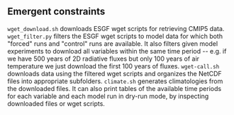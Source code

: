 Emergent constraints
--------------------

`wget_download.sh` downloads ESGF wget scripts for retrieving CMIP5 data.
`wget_filter.py` filters the ESGF wget scripts to model data for which both "forced"
runs and "control" runs are available. It also filters given model experiments to
download all variables within the same time period -- e.g. if we have 500 years of 2D
radiative fluxes but only 100 years of air temperature we just download the first 100
years of fluxes. `wget-call.sh` downloads data using the filtered wget scripts and
organizes the NetCDF files into appropriate subfolders. `climate.sh` generates
climatologies from the downloaded files. It can also print tables of the available time
periods for each variable and each model run in dry-run mode, by inspecting downloaded
files or wget scripts.
